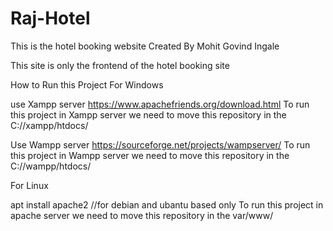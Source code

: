 # Raj-Hotel
This is the hotel booking website Created By Mohit Govind Ingale

This site is only the frontend of the hotel booking site 

How to Run this Project
For Windows 


use Xampp server 
https://www.apachefriends.org/download.html
To run this project in Xampp server we need to move this repository in the C://xampp/htdocs/

Use Wampp server
https://sourceforge.net/projects/wampserver/
To run this project in Wampp server we need to move this repository in the C://wampp/htdocs/



For Linux

apt install apache2 //for debian and ubantu based only
To run this project in apache server we need to move this repository in the var/www/





